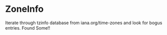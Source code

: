ZoneInfo
========

Iterate through tzinfo database from iana.org/time-zones and look for bogus entries. Found Some!!
